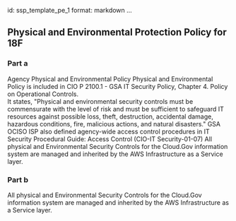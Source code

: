 id: ssp_template_pe_1
format: markdown
...
## Physical and Environmental Protection Policy for 18F

### Part a

Agency Physical and Environmental Policy
Physical and Environmental Policy is included in CIO P 2100.1 - GSA IT Security Policy, Chapter 4. Policy on Operational Controls.  
It states, "Physical and environmental security controls must be commensurate with the level of risk and must be sufficient to safeguard IT resources against possible loss, theft, destruction, accidental damage, hazardous conditions, fire, malicious actions, and natural disasters."
GSA OCISO ISP also defined agency-wide access control procedures in IT Security Procedural Guide: Access Control (CIO-IT Security-01-07)
All physical and Environmental Security Controls for the Cloud.Gov information system are managed and inherited by the AWS Infrastructure as a Service layer.

### Part b

All physical and Environmental Security Controls for the Cloud.Gov information system are managed and inherited by the AWS Infrastructure as a Service layer.
